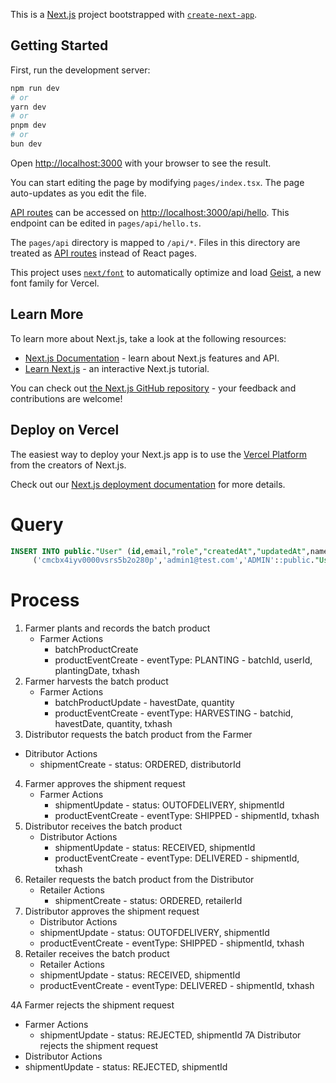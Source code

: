 This is a [Next.js](https://nextjs.org) project bootstrapped with [`create-next-app`](https://nextjs.org/docs/pages/api-reference/create-next-app).

## Getting Started

First, run the development server:

```bash
npm run dev
# or
yarn dev
# or
pnpm dev
# or
bun dev
```

Open [http://localhost:3000](http://localhost:3000) with your browser to see the result.

You can start editing the page by modifying `pages/index.tsx`. The page auto-updates as you edit the file.

[API routes](https://nextjs.org/docs/pages/building-your-application/routing/api-routes) can be accessed on [http://localhost:3000/api/hello](http://localhost:3000/api/hello). This endpoint can be edited in `pages/api/hello.ts`.

The `pages/api` directory is mapped to `/api/*`. Files in this directory are treated as [API routes](https://nextjs.org/docs/pages/building-your-application/routing/api-routes) instead of React pages.

This project uses [`next/font`](https://nextjs.org/docs/pages/building-your-application/optimizing/fonts) to automatically optimize and load [Geist](https://vercel.com/font), a new font family for Vercel.

## Learn More

To learn more about Next.js, take a look at the following resources:

- [Next.js Documentation](https://nextjs.org/docs) - learn about Next.js features and API.
- [Learn Next.js](https://nextjs.org/learn-pages-router) - an interactive Next.js tutorial.

You can check out [the Next.js GitHub repository](https://github.com/vercel/next.js) - your feedback and contributions are welcome!

## Deploy on Vercel

The easiest way to deploy your Next.js app is to use the [Vercel Platform](https://vercel.com/new?utm_medium=default-template&filter=next.js&utm_source=create-next-app&utm_campaign=create-next-app-readme) from the creators of Next.js.

Check out our [Next.js deployment documentation](https://nextjs.org/docs/pages/building-your-application/deploying) for more details.



# Query 
```sql
INSERT INTO public."User" (id,email,"role","createdAt","updatedAt",name,"passwordHash") VALUES
	 ('cmcbx4iyv0000vsrs5b2o280p','admin1@test.com','ADMIN'::public."UserRole",'2025-06-25 12:16:04.615','2025-06-25 12:16:04.615','admin1@test.com','$2b$10$SkChZzD7AF.0sI64C6FgWei0hh41/0RCyg/W9vc5SBkmJTgLc21mi');
```

# Process 
1. Farmer plants and records the batch product 
   - Farmer Actions
     - batchProductCreate
     - productEventCreate - eventType: PLANTING - batchId, userId, plantingDate, txhash
2. Farmer harvests the batch product
   - Farmer Actions
	 - batchProductUpdate - havestDate, quantity
	 - productEventCreate - eventType: HARVESTING - batchid, havestDate, quantity, txhash
3.  Distributor requests the batch product from the Farmer
   - Ditributor Actions
	 - shipmentCreate - status: ORDERED, distributorId
4. Farmer approves the shipment request
   - Farmer Actions
	 - shipmentUpdate - status: OUTOFDELIVERY, shipmentId
	 - productEventCreate - eventType: SHIPPED - shipmentId, txhash
5. Distributor receives the batch product
   - Distributor Actions
     - shipmentUpdate - status: RECEIVED, shipmentId
	 - productEventCreate - eventType: DELIVERED - shipmentId, txhash
6. Retailer requests the batch product from the Distributor
   - Retailer Actions
	 - shipmentCreate - status: ORDERED, retailerId
7. Distributor approves the shipment request
   - Distributor Actions
   -  shipmentUpdate - status: OUTOFDELIVERY, shipmentId
   - productEventCreate - eventType: SHIPPED - shipmentId, txhash
8. Retailer receives the batch product
   - Retailer Actions
   - shipmentUpdate - status: RECEIVED, shipmentId
   - productEventCreate - eventType: DELIVERED - shipmentId, txhash

4A Farmer rejects the shipment request
   - Farmer Actions
	 - shipmentUpdate - status: REJECTED, shipmentId
7A Distributor rejects the shipment request
   - Distributor Actions
  - shipmentUpdate - status: REJECTED, shipmentId